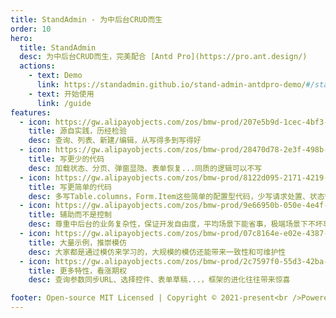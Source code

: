```yaml
---
title: StandAdmin - 为中后台CRUD而生
order: 10
hero:
  title: StandAdmin
  desc: 为中后台CRUD而生，完美配合 [Antd Pro](https://pro.ant.design/)
  actions:
    - text: Demo
      link: https://standadmin.github.io/stand-admin-antdpro-demo/#/stand-admin-antdpro-demo
    - text: 开始使用
      link: /guide
features:
  - icon: https://gw.alipayobjects.com/zos/bmw-prod/207e5b9d-1cec-4bf3-b76c-adf85233673e.svg
    title: 源自实践，历经检验
    desc: 查询、列表、新建/编辑，从写得多到写得好
  - icon: https://gw.alipayobjects.com/zos/bmw-prod/28470d78-2e3f-498b-bdf7-6039c06d845b.svg
    title: 写更少的代码
    desc: 加载状态、分页、弹窗显隐、表单恢复...同质的逻辑可以不写
  - icon: https://gw.alipayobjects.com/zos/bmw-prod/8122d095-2171-4219-888f-ae4ab07b35da.svg
    title: 写更简单的代码
    desc: 多写Table.columns，Form.Item这些简单的配置型代码，少写请求处置、状态管理这些费脑子的代码
  - icon: https://gw.alipayobjects.com/zos/bmw-prod/9e66950b-050e-4e4f-814e-aca9db41eee5.svg
    title: 辅助而不是控制
    desc: 尊重中后台的业务复杂性，保证开发自由度，平均场景下能省事，极端场景下不坏事
  - icon: https://gw.alipayobjects.com/zos/bmw-prod/07c8164e-e02e-4387-9934-dd05f4f12527.svg
    title: 大量示例，推崇模仿
    desc: 大家都是通过模仿来学习的，大规模的模仿还能带来一致性和可维护性
  - icon: https://gw.alipayobjects.com/zos/bmw-prod/2c7597f0-55d3-42ba-9741-66ca4660cac1.svg
    title: 更多特性，看涨期权
    desc: 查询参数同步URL、选择控件、表单草稿...，框架的进化往往带来惊喜

footer: Open-source MIT Licensed | Copyright © 2021-present<br />Powered by Dumi
---
```

